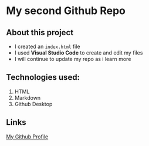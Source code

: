 # My second Github Repo

## About this project
- I created an `index.html` file  
- I used **Visual Studio Code** to create and edit my files
- I will continue to update my repo as i learn more

## Technologies used:
1. HTML
2. Markdown
3. Github Desktop

## Links
[My Github Profile](https://github.com/Evan-Bond-UC)